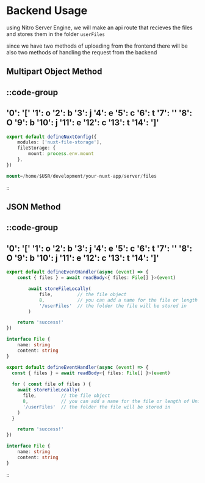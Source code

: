 # Backend Usage

using Nitro Server Engine, we will make an api route that recieves the files and stores them in the folder `userFiles`

since we have two methods of uploading from the frontend there will be also two methods of handling the request from the backend

## Multipart Object Method

::code-group
---
'0': '['
'1': o
'2': b
'3': j
'4': e
'5': c
'6': t
'7': ''
'8': O
'9': b
'10': j
'11': e
'12': c
'13': t
'14': ']'
---
```ts [nuxt.config.ts]
export default defineNuxtConfig({
    modules: ['nuxt-file-storage'],
    fileStorage: {
        mount: process.env.mount
    },
})
```

```sql [.env]
mount=/home/$USR/development/your-nuxt-app/server/files
```
::

## JSON Method

::code-group
---
'0': '['
'1': o
'2': b
'3': j
'4': e
'5': c
'6': t
'7': ''
'8': O
'9': b
'10': j
'11': e
'12': c
'13': t
'14': ']'
---
```ts [Single File]
export default defineEventHandler(async (event) => {
    const { files } = await readBody<{ files: File[] }>(event)

        await storeFileLocally(
            file,         // the file object
            8,            // you can add a name for the file or length of Unique ID that will be automatically generated!
            '/userFiles'  // the folder the file will be stored in
        )

    return 'success!'
})

interface File {
    name: string
    content: string
}
```

```ts [Multiple Files]
export default defineEventHandler(async (event) => {
  const { files } = await readBody<{ files: File[] }>(event)
  
  for ( const file of files ) {
    await storeFileLocally(
      file,         // the file object
      8,            // you can add a name for the file or length of Unique ID that will be automatically generated!
      '/userFiles'  // the folder the file will be stored in
    )
  }

    return 'success!'
})

interface File {
    name: string
    content: string
}
```
::
